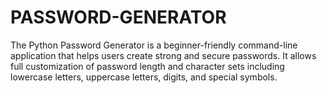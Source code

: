 # PASSWORD-GENERATOR
The Python Password Generator is a beginner-friendly command-line application that helps users create strong and secure passwords. It allows full customization of password length and character sets including lowercase letters, uppercase letters, digits, and special symbols. 
